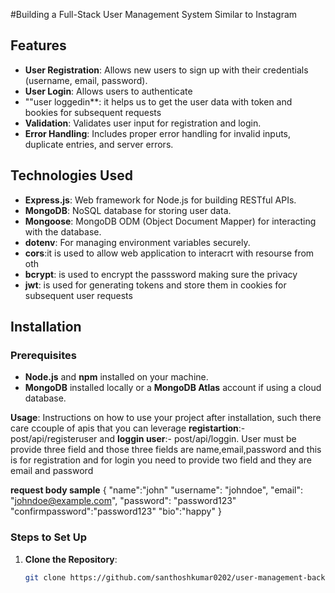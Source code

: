 #Building a Full-Stack User Management System Similar to Instagram




## Features
- **User Registration**: Allows new users to sign up with their credentials (username, email, password).
- **User Login**: Allows users to authenticate
- ""user loggedin**: it helps us to get the user data with token and bookies for subsequent requests
- **Validation**: Validates user input for registration and login.
- **Error Handling**: Includes proper error handling for invalid inputs, duplicate entries, and server errors.

## Technologies Used
- **Express.js**: Web framework for Node.js for building RESTful APIs.
- **MongoDB**: NoSQL database for storing user data.
- **Mongoose**: MongoDB ODM (Object Document Mapper) for interacting with the database.
- **dotenv**: For managing environment variables securely.
- **cors**:it is used to allow  web application to interacrt with resourse from oth
- **bcrypt**: is used to encrypt the passsword making sure the privacy
- **jwt**: is used for generating tokens and store them in cookies for subsequent user requests

## Installation

### Prerequisites
- **Node.js** and **npm** installed on your machine.
- **MongoDB** installed locally or a **MongoDB Atlas** account if using a cloud database.
  
**Usage**: Instructions on how to use your project after installation, such there care ccouple of apis that you can leverage **registartion**:-post/api/registeruser and **loggin user**:- post/api/loggin. User must be provide three field and those three fields are name,email,password and this is for registration and for login you need to provide two field and they are email and password
 
 **request body sample**
 {
 "name":"john"
  "username": "johndoe",
  "email": "johndoe@example.com",
  "password": "password123"
  "confirmpassword":"password123"
  "bio":"happy"
}

### Steps to Set Up

1. **Clone the Repository**:
   ```bash
   git clone https://github.com/santhoshkumar0202/user-management-backend.git
